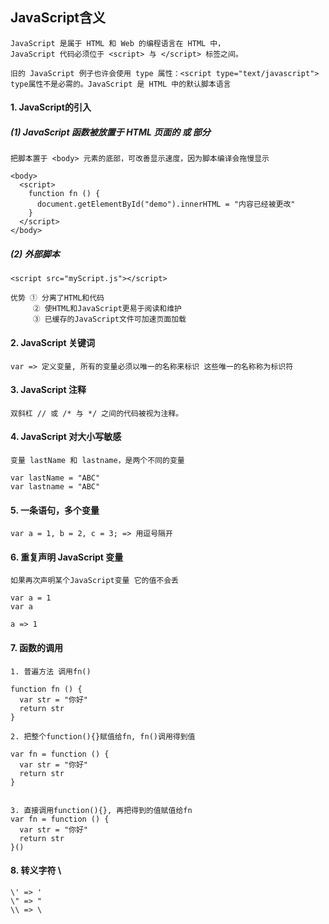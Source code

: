 ## JavaScript含义

```
JavaScript 是属于 HTML 和 Web 的编程语言在 HTML 中， 
JavaScript 代码必须位于 <script> 与 </script> 标签之间。

旧的 JavaScript 例子也许会使用 type 属性：<script type="text/javascript">
type属性不是必需的。JavaScript 是 HTML 中的默认脚本语言
```

#### 1. JavaScript的引入

##### (1) JavaScript 函数被放置于 HTML 页面的 <head> 或 <body> 部分

```
把脚本置于 <body> 元素的底部，可改善显示速度，因为脚本编译会拖慢显示

<body>
  <script>
    function fn () {
      document.getElementById("demo").innerHTML = "内容已经被更改"
    }
  </script>
</body>
```

##### (2) 外部脚本

```
<script src="myScript.js"></script>

优势 ① 分离了HTML和代码
     ② 使HTML和JavaScript更易于阅读和维护
     ③ 已缓存的JavaScript文件可加速页面加载
```


#### 2. JavaScript 关键词

```
var => 定义变量, 所有的变量必须以唯一的名称来标识 这些唯一的名称称为标识符
```


#### 3. JavaScript 注释

```
双斜杠 // 或 /* 与 */ 之间的代码被视为注释。
```


#### 4. JavaScript 对大小写敏感

```
变量 lastName 和 lastname，是两个不同的变量 

var lastName = "ABC"
var lastname = "ABC"
```


#### 5. 一条语句，多个变量

```
var a = 1, b = 2, c = 3; => 用逗号隔开
```


#### 6. 重复声明 JavaScript 变量


```
如果再次声明某个JavaScript变量 它的值不会丢

var a = 1
var a 

a => 1
```

#### 7. 函数的调用

```
1. 普遍方法 调用fn()

function fn () {
  var str = "你好"
  return str
}

2. 把整个function(){}赋值给fn, fn()调用得到值

var fn = function () {
  var str = "你好"
  return str
} 


3. 直接调用function(){}, 再把得到的值赋值给fn
var fn = function () {
  var str = "你好"
  return str
}()

```

#### 8. 转义字符 \ 

```
\' => '
\" => "
\\ => \
```

